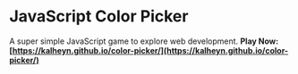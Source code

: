 # JavaScript Color Picker
A super simple JavaScript game to explore web development. **Play Now: [https://kalheyn.github.io/color-picker/](https://kalheyn.github.io/color-picker/)**
